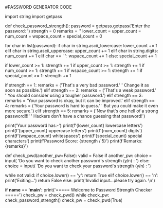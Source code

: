 #PASSWORD GENERATOR CODE 

import string
import getpass


def check_password_strength():
   password = getpass.getpass('Enter the password: ')
   strength = 0
   remarks = ''
   lower_count = upper_count = num_count = wspace_count = special_count = 0

   for char in list(password):
       if char in string.ascii_lowercase:
           lower_count += 1
       elif char in string.ascii_uppercase:
           upper_count += 1
       elif char in string.digits:
           num_count += 1
       elif char == ' ':
           wspace_count += 1
       else:
           special_count += 1

   if lower_count >= 1:
       strength += 1
   if upper_count >= 1:
       strength += 1
   if num_count >= 1:
       strength += 1
   if wspace_count >= 1:
       strength += 1
   if special_count >= 1:
       strength += 1

   if strength == 1:
       remarks = ('That\'s a very bad password.'
           ' Change it as soon as possible.')
   elif strength == 2:
       remarks = ('That\'s a weak password.'
           ' You should consider using a tougher password.')
   elif strength == 3:
       remarks = 'Your password is okay, but it can be improved.'
   elif strength == 4:
       remarks = ('Your password is hard to guess.'
           ' But you could make it even more secure.')
   elif strength == 5:
       remarks = ('Now that\'s one hell of a strong password!!!'
           ' Hackers don\'t have a chance guessing that password!')

   print('Your password has:-')
   print(f'{lower_count} lowercase letters')
   print(f'{upper_count} uppercase letters')
   print(f'{num_count} digits')
   print(f'{wspace_count} whitespaces')
   print(f'{special_count} special characters')
   print(f'Password Score: {strength / 5}')
   print(f'Remarks: {remarks}')


def check_pwd(another_pw=False):
   valid = False
   if another_pw:
       choice = input(
           'Do you want to check another password\'s strength (y/n) : ')
   else:
       choice = input(
           'Do you want to check your password\'s strength (y/n) : ')

   while not valid:
       if choice.lower() == 'y':
           return True
       elif choice.lower() == 'n':
           print('Exiting...')
           return False
       else:
           print('Invalid input...please try again. \n')


if __name__ == '__main__':
   print('===== Welcome to Password Strength Checker =====')
   check_pw = check_pwd()
   while check_pw:
       check_password_strength()
       check_pw = check_pwd(True)
